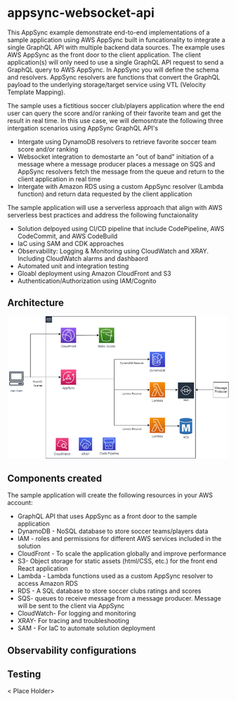 # appsync-websocket-api

This AppSync example demonstrate end-to-end implementations of a sample application using AWS AppSync built in funcationality to integrate a single GraphQL API with multiple backend data sources. The example uses AWS AppSync as the front door to the client application. The client application(s) will only need to use a single GraphQL API request to send a GraphQL query to AWS AppSync. In AppSync you will define the schema and resolvers. AppSync resolvers are functions that convert the GraphQL payload to the underlying storage/target service using VTL (Velocity Template Mapping). 

The sample uses a fictitious soccer club/players application where the end user can query the score and/or ranking of their favorite team and get the result in real time. In this use case, we will demosntrate the following three intergation scenarios using AppSync GraphQL API's

 - Intergate using DynamoDB resolvers to retrieve favorite soccer team score and/or ranking
 - Websocket integration to demostarte an "out of band" initiation of a message where a message producer places a message on SQS and AppSync resolvers fetch the message from the queue and return to the client application in real time
 - Intergate with Amazon RDS using a custom AppSync resolver (Lambda function) and return data requested by the client application
    
The sample application will use a serverless approach that align with AWS serverless best practices and address the following functaionality
 - Solution delpoyed using CI/CD pipeline that include CodePipeline, AWS CodeCommit, and AWS CodeBuild
 - IaC using SAM and CDK approaches
 - Observability: Logging & Monitoring using CloudWatch and XRAY. Including CloudWatch alarms and dashbaord
 - Automated unit and integration testing
 - Gloabl deployment using Amazon CloudFront and S3
 - Authentication/Authorization using IAM/Cognito

## Architecture

![Architecture diagram](./assets/initial_architecture.png)

## Components created

The sample application will create the following resources in your AWS account: 
 - GraphQL API that uses AppSync as a front door to the sample application
 - DynamoDB - NoSQL database to store soccer teams/players data
 - IAM - roles and permissions for different AWS services included in the solution
 - CloudFront - To scale the application globally and improve performance
 - S3- Object storage for static assets (html/CSS, etc.) for the front end React application
 - Lambda - Lambda functions used as a custom AppSync resolver to access Amazon RDS
 - RDS - A SQL database to store soccer clubs ratings and scores
 - SQS- queues to receive message from a message producer. Message will be sent to the client via AppSync
 - CloudWatch- For logging and monitoring
 - XRAY- For tracing and troubleshooting
 - SAM - For IaC to automate solution deployment
    
## Observability configurations
  <Place holder>

## Testing  
< Place Holder>